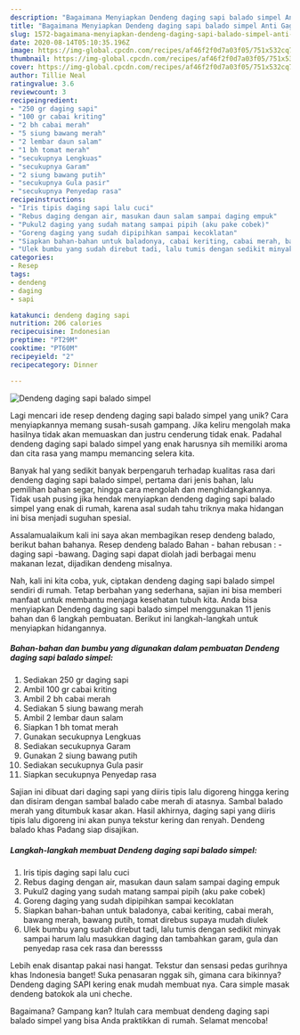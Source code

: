 ```yaml
---
description: "Bagaimana Menyiapkan Dendeng daging sapi balado simpel Anti Gagal"
title: "Bagaimana Menyiapkan Dendeng daging sapi balado simpel Anti Gagal"
slug: 1572-bagaimana-menyiapkan-dendeng-daging-sapi-balado-simpel-anti-gagal
date: 2020-08-14T05:10:35.196Z
image: https://img-global.cpcdn.com/recipes/af46f2f0d7a03f05/751x532cq70/dendeng-daging-sapi-balado-simpel-foto-resep-utama.jpg
thumbnail: https://img-global.cpcdn.com/recipes/af46f2f0d7a03f05/751x532cq70/dendeng-daging-sapi-balado-simpel-foto-resep-utama.jpg
cover: https://img-global.cpcdn.com/recipes/af46f2f0d7a03f05/751x532cq70/dendeng-daging-sapi-balado-simpel-foto-resep-utama.jpg
author: Tillie Neal
ratingvalue: 3.6
reviewcount: 3
recipeingredient:
- "250 gr daging sapi"
- "100 gr cabai kriting"
- "2 bh cabai merah"
- "5 siung bawang merah"
- "2 lembar daun salam"
- "1 bh tomat merah"
- "secukupnya Lengkuas"
- "secukupnya Garam"
- "2 siung bawang putih"
- "secukupnya Gula pasir"
- "secukupnya Penyedap rasa"
recipeinstructions:
- "Iris tipis daging sapi lalu cuci"
- "Rebus daging dengan air, masukan daun salam sampai daging empuk"
- "Pukul2 daging yang sudah matang sampai pipih (aku pake cobek)"
- "Goreng daging yang sudah dipipihkan sampai kecoklatan"
- "Siapkan bahan-bahan untuk baladonya, cabai keriting, cabai merah, bawang merah, bawang putih, tomat direbus supaya mudah diulek"
- "Ulek bumbu yang sudah direbut tadi, lalu tumis dengan sedikit minyak sampai harum lalu masukkan daging dan tambahkan garam, gula dan penyedap rasa cek rasa dan beressss"
categories:
- Resep
tags:
- dendeng
- daging
- sapi

katakunci: dendeng daging sapi 
nutrition: 206 calories
recipecuisine: Indonesian
preptime: "PT29M"
cooktime: "PT60M"
recipeyield: "2"
recipecategory: Dinner

---
```



![Dendeng daging sapi balado simpel](https://img-global.cpcdn.com/recipes/af46f2f0d7a03f05/751x532cq70/dendeng-daging-sapi-balado-simpel-foto-resep-utama.jpg)

Lagi mencari ide resep dendeng daging sapi balado simpel yang unik? Cara menyiapkannya memang susah-susah gampang. Jika keliru mengolah maka hasilnya tidak akan memuaskan dan justru cenderung tidak enak. Padahal dendeng daging sapi balado simpel yang enak harusnya sih memiliki aroma dan cita rasa yang mampu memancing selera kita.

Banyak hal yang sedikit banyak berpengaruh terhadap kualitas rasa dari dendeng daging sapi balado simpel, pertama dari jenis bahan, lalu pemilihan bahan segar, hingga cara mengolah dan menghidangkannya. Tidak usah pusing jika hendak menyiapkan dendeng daging sapi balado simpel yang enak di rumah, karena asal sudah tahu triknya maka hidangan ini bisa menjadi suguhan spesial.

Assalamualaikum kali ini saya akan membagikan resep dendeng balado, berikut bahan bahanya. Resep dendeng balado Bahan - bahan rebusan : -daging sapi -bawang. Daging sapi dapat diolah jadi berbagai menu makanan lezat, dijadikan dendeng misalnya.


Nah, kali ini kita coba, yuk, ciptakan dendeng daging sapi balado simpel sendiri di rumah. Tetap berbahan yang sederhana, sajian ini bisa memberi manfaat untuk membantu menjaga kesehatan tubuh kita. Anda bisa menyiapkan Dendeng daging sapi balado simpel menggunakan 11 jenis bahan dan 6 langkah pembuatan. Berikut ini langkah-langkah untuk menyiapkan hidangannya.

<!--inarticleads1-->

##### Bahan-bahan dan bumbu yang digunakan dalam pembuatan Dendeng daging sapi balado simpel:

1. Sediakan 250 gr daging sapi
1. Ambil 100 gr cabai kriting
1. Ambil 2 bh cabai merah
1. Sediakan 5 siung bawang merah
1. Ambil 2 lembar daun salam
1. Siapkan 1 bh tomat merah
1. Gunakan secukupnya Lengkuas
1. Sediakan secukupnya Garam
1. Gunakan 2 siung bawang putih
1. Sediakan secukupnya Gula pasir
1. Siapkan secukupnya Penyedap rasa


Sajian ini dibuat dari daging sapi yang diiris tipis lalu digoreng hingga kering dan disiram dengan sambal balado cabe merah di atasnya. Sambal balado merah yang ditumbuk kasar akan. Hasil akhirnya, daging sapi yang diiris tipis lalu digoreng ini akan punya tekstur kering dan renyah. Dendeng balado khas Padang siap disajikan. 

<!--inarticleads2-->

##### Langkah-langkah membuat Dendeng daging sapi balado simpel:

1. Iris tipis daging sapi lalu cuci
1. Rebus daging dengan air, masukan daun salam sampai daging empuk
1. Pukul2 daging yang sudah matang sampai pipih (aku pake cobek)
1. Goreng daging yang sudah dipipihkan sampai kecoklatan
1. Siapkan bahan-bahan untuk baladonya, cabai keriting, cabai merah, bawang merah, bawang putih, tomat direbus supaya mudah diulek
1. Ulek bumbu yang sudah direbut tadi, lalu tumis dengan sedikit minyak sampai harum lalu masukkan daging dan tambahkan garam, gula dan penyedap rasa cek rasa dan beressss


Lebih enak disantap pakai nasi hangat. Tekstur dan sensasi pedas gurihnya khas Indonesia banget! Suka penasaran nggak sih, gimana cara bikinnya? Dendeng daging SAPI kering enak mudah membuat nya. Cara simple masak dendeng batokok ala uni cheche. 

Bagaimana? Gampang kan? Itulah cara membuat dendeng daging sapi balado simpel yang bisa Anda praktikkan di rumah. Selamat mencoba!

